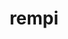---
title: "rempi"
layout: cache
categories: [package, develop-2025-04-27]
meta: {"compilers": ["gcc@11.4.0", "intel-oneapi-compilers@2025.1.0"], "num_specs": 3, "num_specs_by_stack": {"e4s": 1, "e4s-neoverse-v2": 1, "e4s-oneapi": 1, "root": 3}, "oss": ["ubuntu22.04"], "platforms": ["linux"], "stacks": ["e4s", "e4s-neoverse-v2", "e4s-oneapi", "root"], "targets": ["neoverse_v2", "x86_64_v3"], "versions": ["1.1.0"]}
spec_details: [{"compiler": "intel-oneapi-compilers@2025.1.0", "hash": "cjlzeyclgnxce2ngdktm6fe74uxtrlsk", "os": "ubuntu22.04", "platform": "linux", "size": "-", "stacks": ["e4s-oneapi", "root"], "target": "x86_64_v3", "variants": ["build_system=autotools", "patches:=2296f83"], "versions": ["1.1.0"]}, {"compiler": "gcc@11.4.0", "hash": "dizetfrrskhja2f44n2szlgt44jxjqm3", "os": "ubuntu22.04", "platform": "linux", "size": "-", "stacks": ["e4s-neoverse-v2", "root"], "target": "neoverse_v2", "variants": ["build_system=autotools", "patches:=2296f83"], "versions": ["1.1.0"]}, {"compiler": "gcc@11.4.0", "hash": "jpizvdr3r2ubxvvjysu5m5mfh6efmg7c", "os": "ubuntu22.04", "platform": "linux", "size": "-", "stacks": ["e4s", "root"], "target": "x86_64_v3", "variants": ["build_system=autotools", "patches:=2296f83"], "versions": ["1.1.0"]}]
---